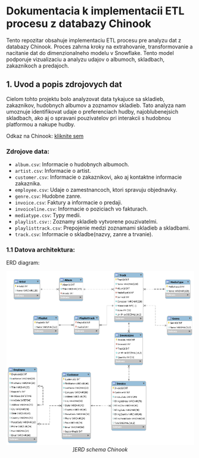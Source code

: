 # Dokumentacia k implementacii ETL procesu z databazy Chinook


Tento repozitar obsahuje implementaciu ETL procesu pre analyzu dat z databazy Chinook. Proces zahrna kroky na extrahovanie, transformovanie a nacitanie dat do dimenzionalneho modelu v Snowflake. Tento model podporuje vizualizaciu a analyzu udajov o albumoch, skladbach, zakaznikoch a predajoch.


## 1. Uvod a popis zdrojovych dat

Cielom tohto projektu bolo analyzovat data tykajuce sa skladieb, zakaznikov, hudobnych albumov a zoznamov skladieb. Tato analyza nam umoznuje identifikovat udaje o preferenciach hudby, najoblubenejsich skladbach, ako aj o spravani pouzivatelov pri interakcii s hudobnou platformou a nakupe hudby.

Odkaz na Chinook: [kliknite sem](https://github.com/lerocha/chinook-database)


### Zdrojove data:

- `album.csv`: Informacie o hudobnych albumoch.
- `artist.csv`: Informacie o artist.
- `customer.csv`: Informacie o zakaznikovi, ako aj kontaktne informacie zakaznika.
- `employee.csv`: Udaje o zamestnancoch, ktori spravuju objednavky.
- `genre.csv`: Hudobne zanre.
- `invoice.csv`: Faktury a informacie o predaji.
- `invoiceline.csv`: Informacie o poziciach vo fakturach.
- `mediatype.csv`: Typy medii.
- `playlist.csv:`: Zoznamy skladieb vytvorene pouzivatelmi.
- `playlisttrack.csv`: Prepojenie medzi zoznamami skladieb a skladbami.
- `track.csv`: Informacie o skladbe(nazvy, zanre a trvanie).

### 1.1 Datova architektura:

ERD diagram:

<p align="center">
  <img src="https://github.com/aiyanurram/chinook_db_projekt/blob/main/chinook_erd.png">
  <br>
  <em>]ERD schema Chinook</em>
</p>
